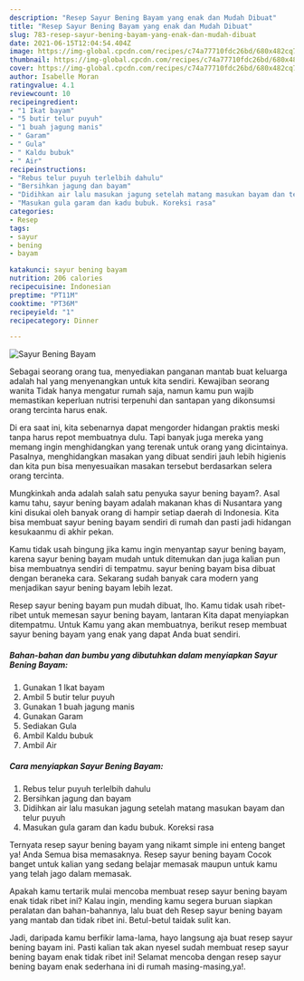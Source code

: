 ```yaml
---
description: "Resep Sayur Bening Bayam yang enak dan Mudah Dibuat"
title: "Resep Sayur Bening Bayam yang enak dan Mudah Dibuat"
slug: 783-resep-sayur-bening-bayam-yang-enak-dan-mudah-dibuat
date: 2021-06-15T12:04:54.404Z
image: https://img-global.cpcdn.com/recipes/c74a77710fdc26bd/680x482cq70/sayur-bening-bayam-foto-resep-utama.jpg
thumbnail: https://img-global.cpcdn.com/recipes/c74a77710fdc26bd/680x482cq70/sayur-bening-bayam-foto-resep-utama.jpg
cover: https://img-global.cpcdn.com/recipes/c74a77710fdc26bd/680x482cq70/sayur-bening-bayam-foto-resep-utama.jpg
author: Isabelle Moran
ratingvalue: 4.1
reviewcount: 10
recipeingredient:
- "1 Ikat bayam"
- "5 butir telur puyuh"
- "1 buah jagung manis"
- " Garam"
- " Gula"
- " Kaldu bubuk"
- " Air"
recipeinstructions:
- "Rebus telur puyuh terlelbih dahulu"
- "Bersihkan jagung dan bayam"
- "Didihkan air lalu masukan jagung setelah matang masukan bayam dan telur puyuh"
- "Masukan gula garam dan kadu bubuk. Koreksi rasa"
categories:
- Resep
tags:
- sayur
- bening
- bayam

katakunci: sayur bening bayam 
nutrition: 206 calories
recipecuisine: Indonesian
preptime: "PT11M"
cooktime: "PT36M"
recipeyield: "1"
recipecategory: Dinner

---
```



![Sayur Bening Bayam](https://img-global.cpcdn.com/recipes/c74a77710fdc26bd/680x482cq70/sayur-bening-bayam-foto-resep-utama.jpg)

Sebagai seorang orang tua, menyediakan panganan mantab buat keluarga adalah hal yang menyenangkan untuk kita sendiri. Kewajiban seorang  wanita Tidak hanya mengatur rumah saja, namun kamu pun wajib memastikan keperluan nutrisi terpenuhi dan santapan yang dikonsumsi orang tercinta harus enak.

Di era  saat ini, kita sebenarnya dapat mengorder hidangan praktis meski tanpa harus repot membuatnya dulu. Tapi banyak juga mereka yang memang ingin menghidangkan yang terenak untuk orang yang dicintainya. Pasalnya, menghidangkan masakan yang dibuat sendiri jauh lebih higienis dan kita pun bisa menyesuaikan masakan tersebut berdasarkan selera orang tercinta. 



Mungkinkah anda adalah salah satu penyuka sayur bening bayam?. Asal kamu tahu, sayur bening bayam adalah makanan khas di Nusantara yang kini disukai oleh banyak orang di hampir setiap daerah di Indonesia. Kita bisa membuat sayur bening bayam sendiri di rumah dan pasti jadi hidangan kesukaanmu di akhir pekan.

Kamu tidak usah bingung jika kamu ingin menyantap sayur bening bayam, karena sayur bening bayam mudah untuk ditemukan dan juga kalian pun bisa membuatnya sendiri di tempatmu. sayur bening bayam bisa dibuat dengan beraneka cara. Sekarang sudah banyak cara modern yang menjadikan sayur bening bayam lebih lezat.

Resep sayur bening bayam pun mudah dibuat, lho. Kamu tidak usah ribet-ribet untuk memesan sayur bening bayam, lantaran Kita dapat menyiapkan ditempatmu. Untuk Kamu yang akan membuatnya, berikut resep membuat sayur bening bayam yang enak yang dapat Anda buat sendiri.

<!--inarticleads1-->

##### Bahan-bahan dan bumbu yang dibutuhkan dalam menyiapkan Sayur Bening Bayam:

1. Gunakan 1 Ikat bayam
1. Ambil 5 butir telur puyuh
1. Gunakan 1 buah jagung manis
1. Gunakan  Garam
1. Sediakan  Gula
1. Ambil  Kaldu bubuk
1. Ambil  Air




<!--inarticleads2-->

##### Cara menyiapkan Sayur Bening Bayam:

1. Rebus telur puyuh terlelbih dahulu
1. Bersihkan jagung dan bayam
1. Didihkan air lalu masukan jagung setelah matang masukan bayam dan telur puyuh
1. Masukan gula garam dan kadu bubuk. Koreksi rasa




Ternyata resep sayur bening bayam yang nikamt simple ini enteng banget ya! Anda Semua bisa memasaknya. Resep sayur bening bayam Cocok banget untuk kalian yang sedang belajar memasak maupun untuk kamu yang telah jago dalam memasak.

Apakah kamu tertarik mulai mencoba membuat resep sayur bening bayam enak tidak ribet ini? Kalau ingin, mending kamu segera buruan siapkan peralatan dan bahan-bahannya, lalu buat deh Resep sayur bening bayam yang mantab dan tidak ribet ini. Betul-betul taidak sulit kan. 

Jadi, daripada kamu berfikir lama-lama, hayo langsung aja buat resep sayur bening bayam ini. Pasti kalian tak akan nyesel sudah membuat resep sayur bening bayam enak tidak ribet ini! Selamat mencoba dengan resep sayur bening bayam enak sederhana ini di rumah masing-masing,ya!.

